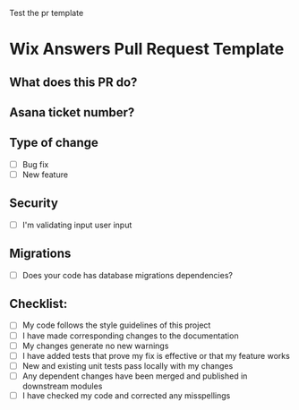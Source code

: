 Test the pr template

# Wix Answers Pull Request Template

## What does this PR do?

## Asana ticket number?

## Type of change

- [ ] Bug fix
- [ ] New feature

## Security
- [ ] I'm validating input user input

## Migrations
- [ ] Does your code has database migrations dependencies?

## Checklist:

- [ ] My code follows the style guidelines of this project
- [ ] I have made corresponding changes to the documentation
- [ ] My changes generate no new warnings
- [ ] I have added tests that prove my fix is effective or that my feature works
- [ ] New and existing unit tests pass locally with my changes
- [ ] Any dependent changes have been merged and published in downstream modules
- [ ] I have checked my code and corrected any misspellings
